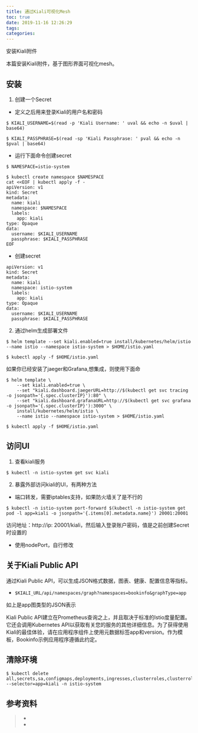 ```yaml
---
title: 通过Kiali可视化Mesh
toc: true
date: 2019-11-16 12:26:29
tags:
categories:
---
```




安装Kiali附件





本篇安装Kiali附件，基于图形界面可视化mesh。



## 安装

1. 创建一个Secret

- 定义之后用来登录Kiali的用户名和密码

```
$ KIALI_USERNAME=$(read -p 'Kiali Username: ' uval && echo -n $uval | base64)

$ KIALI_PASSPHRASE=$(read -sp 'Kiali Passphrase: ' pval && echo -n $pval | base64)
```

- 运行下面命令创建secret

```
$ NAMESPACE=istio-system

$ kubectl create namespace $NAMESPACE
cat <<EOF | kubectl apply -f -
apiVersion: v1
kind: Secret
metadata:
  name: kiali
  namespace: $NAMESPACE
  labels:
    app: kiali
type: Opaque
data:
  username: $KIALI_USERNAME
  passphrase: $KIALI_PASSPHRASE
EOF
```

- 创建secret

```
apiVersion: v1
kind: Secret
metadata:
  name: kiali
  namespace: istio-system
  labels:
    app: kiali
type: Opaque
data:
  username: $KIALI_USERNAME
  passphrase: $KIALI_PASSPHRASE
```



2. 通过helm生成部署文件

```
$ helm template --set kiali.enabled=true install/kubernetes/helm/istio --name istio --namespace istio-system > $HOME/istio.yaml

$ kubectl apply -f $HOME/istio.yaml
```

如果你已经安装了jaeger和Grafana,想集成，则使用下面命

```
$ helm template \
    --set kiali.enabled=true \
    --set "kiali.dashboard.jaegerURL=http://$(kubectl get svc tracing -o jsonpath='{.spec.clusterIP}'):80" \
    --set "kiali.dashboard.grafanaURL=http://$(kubectl get svc grafana -o jsonpath='{.spec.clusterIP}'):3000" \
    install/kubernetes/helm/istio \
    --name istio --namespace istio-system > $HOME/istio.yaml

$ kubectl apply -f $HOME/istio.yaml
```



## 访问UI

1. 查看kiali服务

```
$ kubectl -n istio-system get svc kiali
```

2. 暴露外部访问kiali的UI，有两种方法

- 端口转发，需要iptables支持，如果防火墙关了是不行的

```
$ kubectl -n istio-system port-forward $(kubectl -n istio-system get pod -l app=kiali -o jsonpath='{.items[0].metadata.name}') 20001:20001
```

访问地址：http://ip: 20001/kiali，然后输入登录账户密码，值是之前创建Secret时设置的

- 使用nodePort，自行修改



## 关于Kiali Public API

通过Kiali Public API，可以生成JSON格式数据，图表、健康、配置信息等指标。

-  `$KIALI_URL/api/namespaces/graph?namespaces=bookinfo&graphType=app`

如上是app图类型的JSON表示

Kiali Public API建立在Prometheus查询之上，并且取决于标准的Istio度量配置。它还会调用Kubernetes API以获取有关您的服务的其他详细信息。为了获得使用Kiali的最佳体验，请在应用程序组件上使用元数据标签app和version。作为模板，Bookinfo示例应用程序遵循此约定。



## 清除环境

```
$ kubectl delete all,secrets,sa,configmaps,deployments,ingresses,clusterroles,clusterrolebindings,virtualservices,destinationrules --selector=app=kiali -n istio-system
```



## 参考资料

> - []()
> - []()
